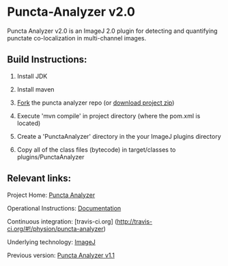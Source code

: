 Puncta-Analyzer v2.0
====================

Puncta Analyzer v2.0 is an ImageJ 2.0 plugin for detecting and quantifying punctate co-localization in multi-channel images.	

Build Instructions:
-------------------
1. Install JDK

2. Install maven

3. [Fork](https://help.github.com/articles/fork-a-repo) the puncta analyzer repo (or [download project zip](https://github.com/physion/puncta-analyzer/zipball/master))

4. Execute 'mvn compile' in project directory (where the pom.xml is located)

5. Create a 'PunctaAnalyzer' directory in the your ImageJ plugins directory 

6. Copy all of the class files (bytecode) in target/classes to plugins/PunctaAnalyzer


Relevant links:
---------------
Project Home: [Puncta Analyzer](https://github.com/physion/puncta-analyzer)

Operational Instructions: [Documentation](https://github.com/physion/puncta-analyzer/tree/master/doc)

Continuous integration: [travis-ci.org] (http://travis-ci.org/#!/physion/puncta-analyzer)

Underlying technology: [ImageJ](http://dev.imagej.net) 

Previous version: [Puncta Analyzer v1.1](https://github.com/physion/puncta-analyzer/tree/v1.1)


